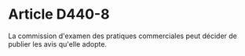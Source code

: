 # Article D440-8

La commission d'examen des pratiques commerciales peut décider de publier            les avis qu'elle adopte.
